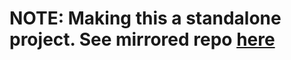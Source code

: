 # NOTE: Making this a standalone project. See mirrored repo [here](https://github.com/tash-had/leetcode-buddy)
